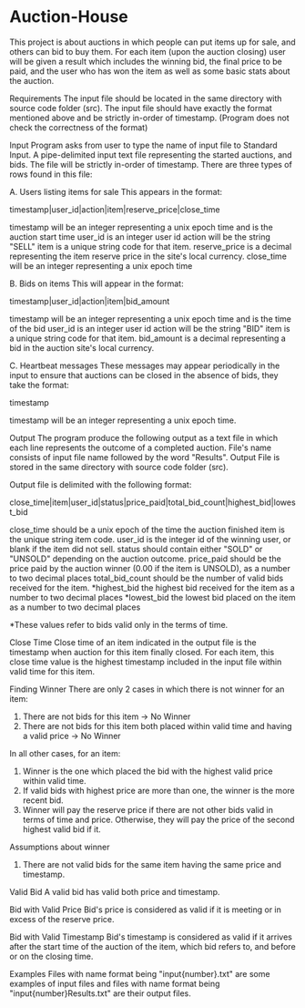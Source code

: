 # Auction-House

This project is about auctions in which people can put items up for sale, and others can bid to buy them.
For each item (upon the auction closing) user will be given a result which includes the winning bid, the final price to be paid, and the user who has won the item as well as some basic stats about the auction.

Requirements
The input file should be located in the same directory with source code folder (src).
The input file should have exactly the format mentioned above and be strictly in-order of timestamp. (Program does not check the correctness of the format)

Input
Program asks from user to type the name of input file to Standard Input.
A pipe-delimited input text file representing the started auctions, and bids. The file will be strictly in-order of timestamp.
There are three types of rows found in this file:

A. Users listing items for sale
This appears in the format:

timestamp|user_id|action|item|reserve_price|close_time

timestamp will be an integer representing a unix epoch time and is the auction start time
user_id is an integer user id
action will be the string "SELL"
item is a unique string code for that item.
reserve_price is a decimal representing the item reserve price in the site's local currency.
close_time will be an integer representing a unix epoch time

B. Bids on items
This will appear in the format:

timestamp|user_id|action|item|bid_amount

timestamp will be an integer representing a unix epoch time and is the time of the bid
user_id is an integer user id 
action will be the string "BID"
item is a unique string code for that item.
bid_amount is a decimal representing a bid in the auction site's local currency.

C. Heartbeat messages
These messages may appear periodically in the input to ensure that auctions can be closed in the absence of bids, they take the format:

timestamp

timestamp will be an integer representing a unix epoch time.


Output
The program produce the following output as a text file in which each line represents the outcome of a completed auction.
File's name consists of input file name followed by the word "Results".
Output File is stored in the same directory with source code folder (src).

Output file is delimited with the following format:

close_time|item|user_id|status|price_paid|total_bid_count|highest_bid|lowest_bid

close_time should be a unix epoch of the time the auction finished
item is the unique string item code.
user_id is the integer id of the winning user, or blank if the item did not sell.
status should contain either "SOLD" or "UNSOLD" depending on the auction outcome.
price_paid should be the price paid by the auction winner (0.00 if the item is UNSOLD), as a
number to two decimal places
total_bid_count should be the number of valid bids received for the item.
*highest_bid the highest bid received for the item as a number to two decimal places
*lowest_bid the lowest bid placed on the item as a number to two decimal places

*These values refer to bids valid only in the terms of time.

Close Time
Close time of an item indicated in the output file is the timestamp when auction for this item finally closed.
For each item, this close time value is the highest timestamp included in the input file within valid time for this item.

Finding Winner
There are only 2 cases in which there is not winner for an item:

1. There are not bids for this item -> No Winner
2. There are not bids for this item both placed within valid time and having a valid price -> No Winner

In all other cases, for an item:

1. Winner is the one which placed the bid with the highest valid price within valid time.
2. If valid bids with highest price are more than one, the winner is the more recent bid.
3. Winner will pay the reserve price if there are not other bids valid in terms of time and price. Otherwise, they will pay the price of the second highest valid bid if it.

Assumptions about winner
1. There are not valid bids for the same item having the same price and timestamp.

Valid Bid
A valid bid has valid both price and timestamp.

Bid with Valid Price
Bid's price is considered as valid if it is meeting or in excess of the reserve price.

Bid with Valid Timestamp
Bid's timestamp is considered as valid if it arrives after the start time of the auction of the item, which bid refers to, and before or on the closing time.


Examples
Files with name format being "input{number}.txt" are some examples of input files and files with name format being "input{number}Results.txt" are their output files.

